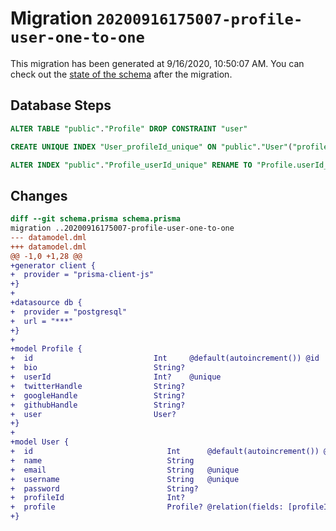# Migration `20200916175007-profile-user-one-to-one`

This migration has been generated at 9/16/2020, 10:50:07 AM.
You can check out the [state of the schema](./schema.prisma) after the migration.

## Database Steps

```sql
ALTER TABLE "public"."Profile" DROP CONSTRAINT "user"

CREATE UNIQUE INDEX "User_profileId_unique" ON "public"."User"("profileId")

ALTER INDEX "public"."Profile_userId_unique" RENAME TO "Profile.userId_unique"
```

## Changes

```diff
diff --git schema.prisma schema.prisma
migration ..20200916175007-profile-user-one-to-one
--- datamodel.dml
+++ datamodel.dml
@@ -1,0 +1,28 @@
+generator client {
+  provider = "prisma-client-js"
+}
+
+datasource db {
+  provider = "postgresql"
+  url = "***"
+}
+
+model Profile {
+  id                           Int     @default(autoincrement()) @id
+  bio                          String?
+  userId                       Int?    @unique
+  twitterHandle                String?
+  googleHandle                 String?
+  githubHandle                 String?
+  user                         User?
+}
+
+model User {
+  id                              Int      @default(autoincrement()) @id
+  name                            String
+  email                           String   @unique
+  username                        String   @unique
+  password                        String?
+  profileId                       Int?     
+  profile                         Profile? @relation(fields: [profileId], references: [id])
+}
```


